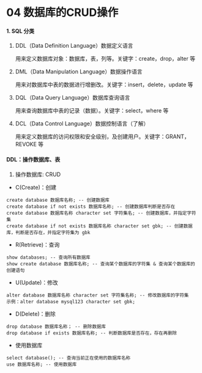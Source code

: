 # 04 数据库的CRUD操作

#### 1. SQL 分类

   1. DDL（Data Definition Language）数据定义语言

      用来定义数据库对象：数据库，表，列等。关键字：create，drop，alter 等

   2. DML（Data Manipulation Language）数据操作语言

      用来对数据库中表的数据进行增删改。关键字：insert，delete，update 等

   3. DQL（Data Query Language）数据库查询语言

      用来查询数据库中表的记录（数据）。关键字：select，where 等

   4. DCL（Data Control Language）数据控制语言（了解）

      用来定义数据库的访问权限和安全级别，及创建用户。关键字：GRANT，REVOKE 等

#### DDL：操作数据库、表

1. 操作数据库: CRUD

- C(Create)：创建

```
create database 数据库名称; -- 创建数据库
create database if not exists 数据库名称; -- 创建数据库判断是否存在
create database 数据库名称 character set 字符集名; -- 创建数据库，并指定字符集
create database if not exists 数据库名称 character set gbk; -- 创建数据库，判断是否存在，并指定字符集为 gbk
```



- R(Retrieve)：查询

```
show databases; -- 查询所有数据库
show create database 数据库名称; -- 查询某个数据库的字符集 & 查询某个数据库的创建语句
```



- U(Update)：修改

```
alter database 数据库名称 character set 字符集名称; -- 修改数据库的字符集
示例：alter database mysql123 character set gbk;
```



- D(Delete)：删除

```
drop database 数据库名称； -- 删除数据库
drop database if exists 数据库名称; -- 判断数据库是否存在，存在再删除
```



- 使用数据库

```
select database(); -- 查询当前正在使用的数据库名称
use 数据库名称; -- 使用数据库
```
















